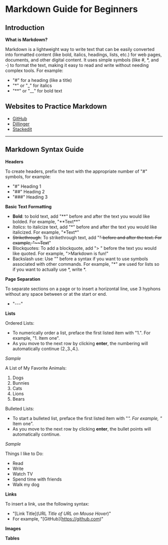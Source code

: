 # Markdown Guide for Beginners

## Introduction

**What is Markdown?**

Markdown is a lightweight way to write text that can be easily converted into
formatted content (like bold, italics, headings, lists, etc.) for web pages, documents, and other
digital content.
It uses simple symbols (like #, *, and -) to format the text, making it easy to read and write
without needing complex tools. For example:

- "#" for a heading (like a title)
- "*" or "_" for italics
- "**" or "__" for bold text

## Websites to Practice Markdown

* [GitHub](https://github.com)
* [Dillinger](https://dillinger.io/)
* [Stackedit](https://stackedit.io)

---

## Markdown Syntax Guide

**Headers**

To create headers, prefix the text with the appropriate number of "#" symbols, for example:
* "#" Heading 1
* "##" Heading 2
* "###" Heading 3

**Basic Text Formatting**

* **Bold**: to bold text, add "**" before and after the text you would like bolded. For example, "**Text\**"
* *Italics*: to italicize text, add "*" before and after the text you would like italicized. For example, "\*Text\*"
* ~~Strikethrough~~: To strikethrough text, add "~~" before and after the text. For example, "\~~Text~~"
* Blockquotes: To add a blockquote, add "> " before the text you would like quoted. For example, "\>Markdown is fun!"
* Backslash use: Use "\" before a syntax if you want to use symbols associated with other commands. For example, "*" are used for lists so if
you want to actually use *, write \*.

**Page Separation**

To separate sections on a page or to insert a horizontal line, use 3 hyphons without any space between or at the start or end.
* "---"

**Lists**

Ordered Lists:
* To numerically order a list, preface the first listed item with "1.". For example, "1. Item one".
* As you move to the next row by clicking **enter**, the numbering will automatically continue (2.,3.,4.).

*Sample*

A List of My Favorite Animals:
1. Dogs
2. Bunnies
3. Cats
4. Lions
5. Bears

Bulleted Lists:
* To start a bulleted list, preface the first listed item with "*". For example, "* Item one".
* As you move to the next row by clicking **enter**, the bullet points will automatically continue.

*Sample*

Things I like to Do:
* Read
* Write
* Watch TV
* Spend time with friends
* Walk my dog

**Links**

To insert a link, use the following syntax:
* "[Link Title](URL *Title of URL on Mouse Hover*)"
* For example, "\[GitHub](https://github.com)"


**Images**

**Tables**
